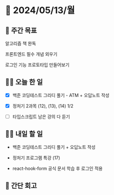 # 📅 2024/05/13/월

## 🚀 주간 목표

알고리즘 책 완독

프론트엔드 필수 개념 외우기

로그인 기능 프로토타입 만들어보기

## 💪🏻 오늘 한 일

- [x] 백준 코딩테스트 그리디 풀기 - ATM + 오답노트 작성

- [x] 정처기 2과목 (12), (13), (14) 1/2

- [ ] 타입스크립트 남은 강의 다 듣기


## 🫵🏻 내일 할 일

- 백준 코딩테스트 그리디 풀기 + 오답노트 작성

- 정처기 프로그램 특강 (17)

- react-hook-form 공식 문서 학습 후 로그인 적용


## 👀 간단 회고

